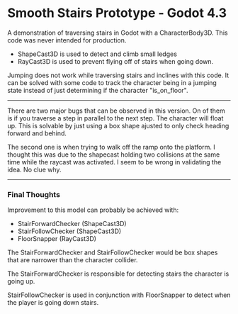 # Smooth Stairs Prototype - Godot 4.3
A demonstration of traversing stairs in Godot with a CharacterBody3D.
This code was never intended for production.

- ShapeCast3D is used to detect and climb small ledges
- RayCast3D is used to prevent flying off of stairs when going down.

Jumping does not work while traversing stairs and inclines with this code.
It can be solved with some code to track the character being in a jumping state instead of just determining if the character "is_on_floor".

---
There are two major bugs that can be observed in this version. On of them is if you traverse a step in parallel to the next step. The character will float up. This is solvable by just using a box shape ajusted to only check heading forward and behind.

The second one is when trying to walk off the ramp onto the platform. I thought this was due to the shapecast holding two collisions at the same time while the raycast was activated. I seem to be wrong in validating the idea. No clue why.

---
### Final Thoughts
Improvement to this model can probably be achieved with:
- StairForwardChecker (ShapeCast3D)
- StairFollowChecker (ShapeCast3D)
- FloorSnapper (RayCast3D)

The StairForwardChecker and StairFollowChecker would be box shapes that are narrower than the character collider.

The StairForwardChecker is responsible for detecting stairs the character is going up.

StairFollowChecker is used in conjunction with FloorSnapper to detect when the player is going down stairs.
